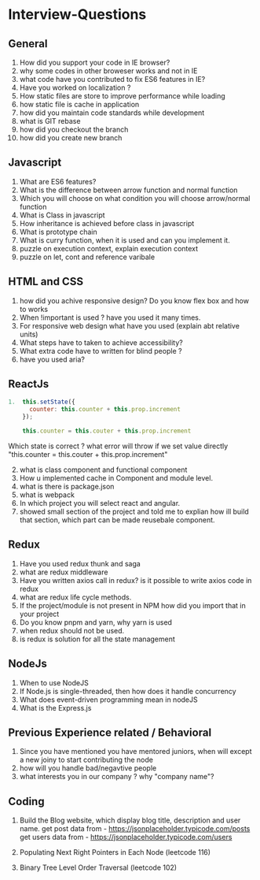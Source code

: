 # Interview-Questions
General
--------------
1. How did you support your code in IE browser? 
2. why some codes in other broweser works and not in IE 
3. what code have you contributed to fix ES6 features in IE?
4. Have you worked on localization ?
5. How static files are store to improve performance while loading
6. how static file is cache in application
7. how did you maintain code standards while development
8. what is GIT rebase
9. how did you checkout the branch
10. how did you create new branch


Javascript
--------------------
1. What are ES6 features?
2. What is the difference between arrow function and normal function
3. Which you will choose on what condition you will choose arrow/normal function
4. What is Class in javascript
5. How inheritance is achieved before class in javascript
6. What is prototype chain
7. What is curry function, when it is used and can you implement it.
8. puzzle on execution context, explain execution context
9. puzzle on let, cont and reference varibale


HTML and CSS
---------------
1. how did you achive responsive design? Do you know flex box and how to works
2. When !important is used ? have you used it many times.
3. For responsive web design what have you used (explain abt relative units)
4. What steps have to taken to achieve accessibility?
5. What extra code have to written for blind people ?
6. have you used aria?

ReactJs
-------------------
```javascript
1.  this.setState({
      counter: this.counter + this.prop.increment
    });

    this.counter = this.couter + this.prop.increment
 ```
 Which state is correct ?
 what error will throw if we set value directly "this.counter = this.couter + this.prop.increment"

 2. what is class component and functional component
 3. How u implemented cache in Component and module level.
 4. what is there is package.json
 5. what is webpack
 6. In which project you will select react and angular.
 7. showed small section of the project and told me to explian how ill build that section, which part can be made reusebale component.

Redux
-------------------
1. Have you used redux thunk and saga
2. what are redux middleware
3. Have you written axios call in redux? is it possible to write axios code in redux
4. what are redux life cycle methods.
5. If the project/module is not present in NPM how did you import that in your project
6. Do you know pnpm and yarn, why yarn is used
7. when redux should not be used.
8. is redux is solution for all the state management 


NodeJs
----------------
1. When to use NodeJS
2. If Node.js is single-threaded, then how does it handle concurrency
3. What does event-driven programming mean in nodeJS
4. What is the Express.js 



Previous Experience related / Behavioral
--------------------------------
1. Since you have mentioned you have mentored juniors, when will except a new joiny to start contributing the node
2. how will you handle bad/negavtive people 
3. what interests you in our company ? why "company name"?



Coding
----------
1. Build the Blog website, which display blog title, description and user name.
get post data from - https://jsonplaceholder.typicode.com/posts
get users data from - https://jsonplaceholder.typicode.com/users

2. Populating Next Right Pointers in Each Node (leetcode 116)

3. Binary Tree Level Order Traversal (leetcode 102)